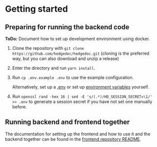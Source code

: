 # Getting started

## Preparing for running the backend code

**ToDo:** Document how to set up development environment using docker.

1. Clone the repository with `git clone https://github.com/hedgedoc/hedgedoc.git`
   (cloning is the preferred way, but you can also download and unzip a release)

2. Enter the directory and run `yarn install`.

3. Run `cp .env.example .env` to use the example configuration.

   Alternatively, set up a [.env](../config/index.md) or set up
   [environment variables](../config/index.md) yourself.
   
4. Run `openssl rand -hex 16 | sed -E 's/(.*)/HD_SESSION_SECRET=\1/' >> .env` to generate a session secret if you have not set one manually before.

## Running backend and frontend together

The documentation for setting up the frontend and how to use it and the backend together can be found in the [frontend repository README](https://github.com/hedgedoc/react-client/blob/main/README.md).
